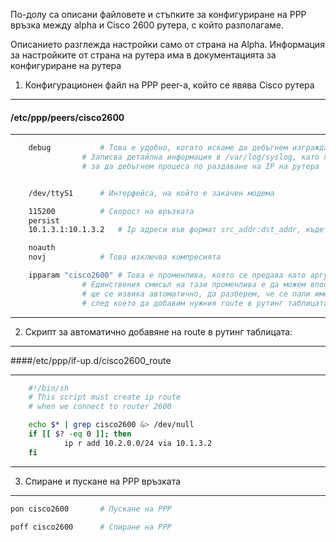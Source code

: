 
По-долу са описани файловете и стъпките за конфигуриране на PPP връзка между 
alpha и Cisco 2600 рутера, с който разполагаме. 

Описанието разглежда настройки само от страна на Alpha. Информация за настройките от страна на рутера
има в документацията за конфигуриране на рутера 


1. Конфигурационен файл на PPP peer-а, който се явява Cisco рутера
------

#### /etc/ppp/peers/cisco2600 
***********
```bash
	debug			# Това е удобно, когато искаме да дебъгнем изграждането на PPP връзка
				# Записва детайлна информация в /var/log/syslog, като го ползвахме
				# за да дебъгнем процеса по раздаване на IP на рутера


	/dev/ttyS1		# Интерфейса, на който е закачен модема

	115200			# Скорост на връзката
	persist
	10.1.3.1:10.1.3.2	# Ip адреси във формат src_addr:dst_addr, където dst_addr е адреса на рутера

	noauth
	novj			# Това изключва компресията 

	ipparam "cisco2600"	# Това е променлива, която се предава като аргумент, на скриптовете от if-up.d
				# Единствения смисъл на тази променлива е да можем впоследствие от скрипта, който
				# ще се извика автоматично, да разберем, че се пали именно тази връзка alpha-->router
				# след което да добавим нужния route в рутинг таблицата.
```

***********


2. Скрипт за автоматично добавяне на route в рутинг таблицата:
------

####/etc/ppp/if-up.d/cisco2600_route
***********
```bash
	#!/bin/sh 
	# This script must create ip route 
	# when we connect to router 2600

	echo $* | grep cisco2600 &> /dev/null
	if [[ $? -eq 0 ]]; then
	        ip r add 10.2.0.0/24 via 10.1.3.2
	fi
```
***********

3. Спиране и пускане на PPP връзката
------
```bash
pon cisco2600		# Пускане на PPP

poff cisco2600		# Спиране на PPP
```
